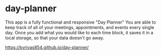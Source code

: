 # day-planner
This app is a fully functional and responsive "Day Planner" You are able to keep track of all of your meetings, appointments, and events every single day. Once you add what you would like to each time block, it saves it in a local storage, so that your data doesn't go away.

https://kvrivas854.github.io/day-planner/
